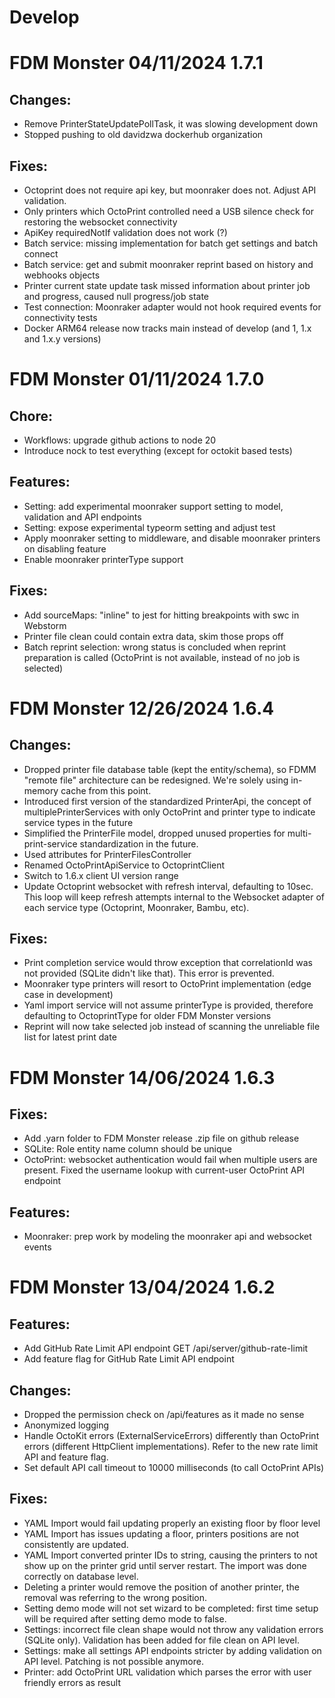 # Develop

# FDM Monster 04/11/2024 1.7.1

## Changes:

- Remove PrinterStateUpdatePollTask, it was slowing development down
- Stopped pushing to old davidzwa dockerhub organization

## Fixes:

- Octoprint does not require api key, but moonraker does not. Adjust API validation.
- Only printers which OctoPrint controlled need a USB silence check for restoring the websocket connectivity
- ApiKey requiredNotIf validation does not work (?)
- Batch service: missing implementation for batch get settings and batch connect
- Batch service: get and submit moonraker reprint based on history and webhooks objects
- Printer current state update task missed information about printer job and progress, caused null progress/job state
- Test connection: Moonraker adapter would not hook required events for connectivity tests
- Docker ARM64 release now tracks main instead of develop (and 1, 1.x and 1.x.y versions)

# FDM Monster 01/11/2024 1.7.0

## Chore:

- Workflows: upgrade github actions to node 20
- Introduce nock to test everything (except for octokit based tests)

## Features:

- Setting: add experimental moonraker support setting to model, validation and API endpoints
- Setting: expose experimental typeorm setting and adjust test
- Apply moonraker setting to middleware, and disable moonraker printers on disabling feature
- Enable moonraker printerType support

## Fixes:

- Add sourceMaps: "inline" to jest for hitting breakpoints with swc in Webstorm
- Printer file clean could contain extra data, skim those props off
- Batch reprint selection: wrong status is concluded when reprint preparation is called (OctoPrint is not available, instead of no job is selected)

# FDM Monster 12/26/2024 1.6.4

## Changes:

- Dropped printer file database table (kept the entity/schema), so FDMM "remote file" architecture can be redesigned. We're solely using in-memory cache from this point.
- Introduced first version of the standardized PrinterApi, the concept of multiplePrinterServices with only OctoPrint and printer type to indicate service types in the future
- Simplified the PrinterFile model, dropped unused properties for multi-print-service standardization in the future.
- Used attributes for PrinterFilesController
- Renamed OctoPrintApiService to OctoprintClient
- Switch to 1.6.x client UI version range
- Update Octoprint websocket with refresh interval, defaulting to 10sec. This loop will keep refresh attempts internal to the Websocket adapter of each service type (Octoprint, Moonraker, Bambu, etc).

## Fixes:

- Print completion service would throw exception that correlationId was not provided (SQLite didn't like that). This error is prevented.
- Moonraker type printers will resort to OctoPrint implementation (edge case in development)
- Yaml import service will not assume printerType is provided, therefore defaulting to OctoprintType for older FDM Monster versions
- Reprint will now take selected job instead of scanning the unreliable file list for latest print date

# FDM Monster 14/06/2024 1.6.3

## Fixes:

- Add .yarn folder to FDM Monster release .zip file on github release
- SQLite: Role entity name column should be unique
- OctoPrint: websocket authentication would fail when multiple users are present. Fixed the username lookup with current-user OctoPrint API endpoint

## Features:

- Moonraker: prep work by modeling the moonraker api and websocket events

# FDM Monster 13/04/2024 1.6.2

## Features:

- Add GitHub Rate Limit API endpoint GET /api/server/github-rate-limit
- Add feature flag for GitHub Rate Limit API endpoint

## Changes:

- Dropped the permission check on /api/features as it made no sense
- Anonymized logging
- Handle OctoKit errors (ExternalServiceErrors) differently than OctoPrint errors (different HttpClient implementations). Refer to the new rate limit API and feature flag.
- Set default API call timeout to 10000 milliseconds (to call OctoPrint APIs)

## Fixes:

- YAML Import would fail updating properly an existing floor by floor level
- YAML Import has issues updating a floor, printers positions are not consistently are updated.
- YAML Import converted printer IDs to string, causing the printers to not show up on the printer grid until server restart. The import was done correctly on database level.
- Deleting a printer would remove the position of another printer, the removal was referring to the wrong position.
- Setting demo mode will not set wizard to be completed: first time setup will be required after setting demo mode to false.
- Settings: incorrect file clean shape would not throw any validation errors (SQLite only). Validation has been added for file clean on API level.
- Settings: make all settings API endpoints stricter by adding validation on API level. Patching is not possible anymore.
- Printer: add OctoPrint URL validation which parses the error with user friendly errors as result

